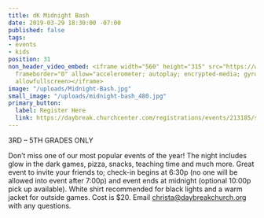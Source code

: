 ```yaml
---
title: dK Midnight Bash
date: 2019-03-29 18:30:00 -07:00
published: false
tags:
- events
- kids
position: 31
non_header_video_embed: <iframe width="560" height="315" src="https://www.youtube.com/embed/qu7D4uN6VxE"
  frameborder="0" allow="accelerometer; autoplay; encrypted-media; gyroscope; picture-in-picture"
  allowfullscreen></iframe>
image: "/uploads/Midnight-Bash.jpg"
small_image: "/uploads/midnight-bash_480.jpg"
primary_button:
  label: Register Here
  link: https://daybreak.churchcenter.com/registrations/events/213185/session/new
---
```


3RD – 5TH GRADES ONLY

Don’t miss one of our most popular events of the year! The night includes glow in the dark games, pizza, snacks, teaching time and much more. Great event to invite your friends to; check-in begins at 6:30p (no one will be allowed into event after 7:00p) and event ends at midnight (optional 10:00p pick up available). White shirt recommended for black lights and a warm jacket for outside games. Cost is $20. Email [christa@daybreakchurch.org](christa@daybreakchurch.org) with any questions.